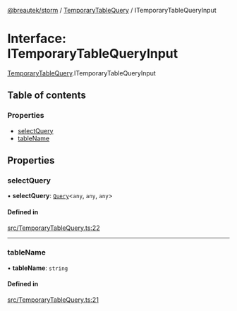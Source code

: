 [@breautek/storm](../README.md) / [TemporaryTableQuery](../modules/TemporaryTableQuery.md) / ITemporaryTableQueryInput

# Interface: ITemporaryTableQueryInput

[TemporaryTableQuery](../modules/TemporaryTableQuery.md).ITemporaryTableQueryInput

## Table of contents

### Properties

- [selectQuery](TemporaryTableQuery.ITemporaryTableQueryInput.md#selectquery)
- [tableName](TemporaryTableQuery.ITemporaryTableQueryInput.md#tablename)

## Properties

### selectQuery

• **selectQuery**: [`Query`](../classes/Query.Query-1.md)<`any`, `any`, `any`\>

#### Defined in

[src/TemporaryTableQuery.ts:22](https://github.com/breautek/storm/blob/8c3a317/src/TemporaryTableQuery.ts#L22)

___

### tableName

• **tableName**: `string`

#### Defined in

[src/TemporaryTableQuery.ts:21](https://github.com/breautek/storm/blob/8c3a317/src/TemporaryTableQuery.ts#L21)
